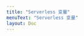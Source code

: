 ```yaml
---
title: "Serverless 变量"
menuText: "Serverless 变量"
layout: Doc
---
```


<!-- TODO: 更新 环境变量 说明 -->

<!-- 环境变量 -->

<!-- https://www.serverless.com/blog/outputs-and-secrets -->

<!-- output -->

<!-- secret 变量 -->
